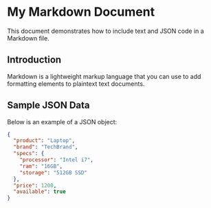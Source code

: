 # My Markdown Document

This document demonstrates how to include text and JSON code in a Markdown file.

## Introduction

Markdown is a lightweight markup language that you can use to add formatting elements to plaintext text documents.

## Sample JSON Data

Below is an example of a JSON object:

```json
{
  "product": "Laptop",
  "brand": "TechBrand",
  "specs": {
    "processor": "Intel i7",
    "ram": "16GB",
    "storage": "512GB SSD"
  },
  "price": 1200,
  "available": true
}
